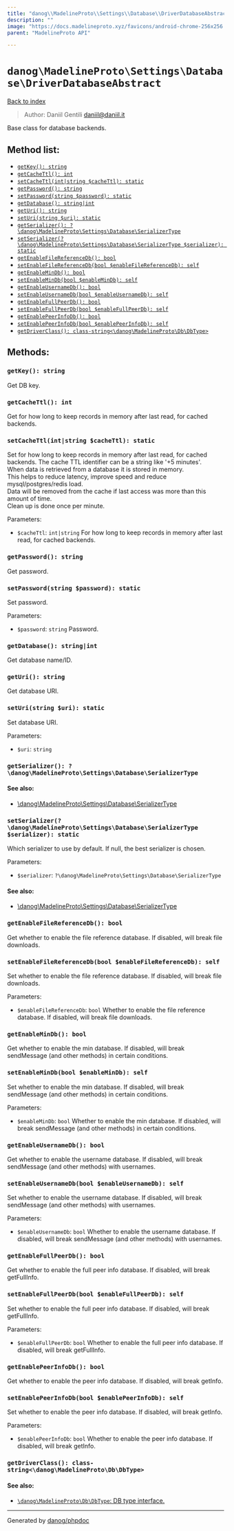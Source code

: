 ```yaml
---
title: "danog\\MadelineProto\\Settings\\Database\\DriverDatabaseAbstract: Base class for database backends."
description: ""
image: "https://docs.madelineproto.xyz/favicons/android-chrome-256x256.png"
parent: "MadelineProto API"

---
```

# `danog\MadelineProto\Settings\Database\DriverDatabaseAbstract`
[Back to index](../../../../index.html)

> Author: Daniil Gentili <daniil@daniil.it>  
  

Base class for database backends.  




## Method list:
* [`getKey(): string`](#getkey-string)
* [`getCacheTtl(): int`](#getcachettl-int)
* [`setCacheTtl(int|string $cacheTtl): static`](#setcachettl-int-string-cachettl-static)
* [`getPassword(): string`](#getpassword-string)
* [`setPassword(string $password): static`](#setpassword-string-password-static)
* [`getDatabase(): string|int`](#getdatabase-string-int)
* [`getUri(): string`](#geturi-string)
* [`setUri(string $uri): static`](#seturi-string-uri-static)
* [`getSerializer(): ?\danog\MadelineProto\Settings\Database\SerializerType`](#getserializer-danog-madelineproto-settings-database-serializertype)
* [`setSerializer(?\danog\MadelineProto\Settings\Database\SerializerType $serializer): static`](#setserializer-danog-madelineproto-settings-database-serializertype-serializer-static)
* [`getEnableFileReferenceDb(): bool`](#getenablefilereferencedb-bool)
* [`setEnableFileReferenceDb(bool $enableFileReferenceDb): self`](#setenablefilereferencedb-bool-enablefilereferencedb-self)
* [`getEnableMinDb(): bool`](#getenablemindb-bool)
* [`setEnableMinDb(bool $enableMinDb): self`](#setenablemindb-bool-enablemindb-self)
* [`getEnableUsernameDb(): bool`](#getenableusernamedb-bool)
* [`setEnableUsernameDb(bool $enableUsernameDb): self`](#setenableusernamedb-bool-enableusernamedb-self)
* [`getEnableFullPeerDb(): bool`](#getenablefullpeerdb-bool)
* [`setEnableFullPeerDb(bool $enableFullPeerDb): self`](#setenablefullpeerdb-bool-enablefullpeerdb-self)
* [`getEnablePeerInfoDb(): bool`](#getenablepeerinfodb-bool)
* [`setEnablePeerInfoDb(bool $enablePeerInfoDb): self`](#setenablepeerinfodb-bool-enablepeerinfodb-self)
* [`getDriverClass(): class-string<\danog\MadelineProto\Db\DbType>`](#getdriverclass-class-string-danog-madelineproto-db-dbtype)

## Methods:
### `getKey(): string`

Get DB key.



### `getCacheTtl(): int`

Get for how long to keep records in memory after last read, for cached backends.



### `setCacheTtl(int|string $cacheTtl): static`

Set for how long to keep records in memory after last read, for cached backends.
The cache TTL identifier can be a string like '+5 minutes'.  
When data is retrieved from a database it is stored in memory.  
This helps to reduce latency, improve speed and reduce mysql/postgres/redis load.  
Data will be removed from the cache if last access was more than this amount of time.  
Clean up is done once per minute.

Parameters:

* `$cacheTtl`: `int|string` For how long to keep records in memory after last read, for cached backends.  



### `getPassword(): string`

Get password.



### `setPassword(string $password): static`

Set password.


Parameters:

* `$password`: `string` Password.  



### `getDatabase(): string|int`

Get database name/ID.



### `getUri(): string`

Get database URI.



### `setUri(string $uri): static`

Set database URI.


Parameters:

* `$uri`: `string`   



### `getSerializer(): ?\danog\MadelineProto\Settings\Database\SerializerType`




#### See also: 
* [\danog\MadelineProto\Settings\Database\SerializerType](../../../../danog/MadelineProto/Settings/Database/SerializerType.html)




### `setSerializer(?\danog\MadelineProto\Settings\Database\SerializerType $serializer): static`

Which serializer to use by default.
If null, the best serializer is chosen.

Parameters:

* `$serializer`: `?\danog\MadelineProto\Settings\Database\SerializerType`   


#### See also: 
* [\danog\MadelineProto\Settings\Database\SerializerType](../../../../danog/MadelineProto/Settings/Database/SerializerType.html)




### `getEnableFileReferenceDb(): bool`

Get whether to enable the file reference database. If disabled, will break file downloads.



### `setEnableFileReferenceDb(bool $enableFileReferenceDb): self`

Set whether to enable the file reference database. If disabled, will break file downloads.


Parameters:

* `$enableFileReferenceDb`: `bool` Whether to enable the file reference database. If disabled, will break file downloads.  



### `getEnableMinDb(): bool`

Get whether to enable the min database. If disabled, will break sendMessage (and other methods) in certain conditions.



### `setEnableMinDb(bool $enableMinDb): self`

Set whether to enable the min database. If disabled, will break sendMessage (and other methods) in certain conditions.


Parameters:

* `$enableMinDb`: `bool` Whether to enable the min database. If disabled, will break sendMessage (and other methods) in certain conditions.  



### `getEnableUsernameDb(): bool`

Get whether to enable the username database. If disabled, will break sendMessage (and other methods) with usernames.



### `setEnableUsernameDb(bool $enableUsernameDb): self`

Set whether to enable the username database. If disabled, will break sendMessage (and other methods) with usernames.


Parameters:

* `$enableUsernameDb`: `bool` Whether to enable the username database. If disabled, will break sendMessage (and other methods) with usernames.  



### `getEnableFullPeerDb(): bool`

Get whether to enable the full peer info database. If disabled, will break getFullInfo.



### `setEnableFullPeerDb(bool $enableFullPeerDb): self`

Set whether to enable the full peer info database. If disabled, will break getFullInfo.


Parameters:

* `$enableFullPeerDb`: `bool` Whether to enable the full peer info database. If disabled, will break getFullInfo.  



### `getEnablePeerInfoDb(): bool`

Get whether to enable the peer info database. If disabled, will break getInfo.



### `setEnablePeerInfoDb(bool $enablePeerInfoDb): self`

Set whether to enable the peer info database. If disabled, will break getInfo.


Parameters:

* `$enablePeerInfoDb`: `bool` Whether to enable the peer info database. If disabled, will break getInfo.  



### `getDriverClass(): class-string<\danog\MadelineProto\Db\DbType>`




#### See also: 
* [`\danog\MadelineProto\Db\DbType`: DB type interface.](../../../../danog/MadelineProto/Db/DbType.html)




---
Generated by [danog/phpdoc](https://phpdoc.daniil.it)
